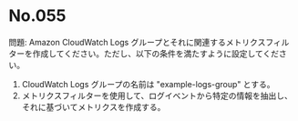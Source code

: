 # No.055

問題: Amazon CloudWatch Logs グループとそれに関連するメトリクスフィルターを作成してください。ただし、以下の条件を満たすように設定してください。

1. CloudWatch Logs グループの名前は "example-logs-group" とする。
2. メトリクスフィルターを使用して、ログイベントから特定の情報を抽出し、それに基づいてメトリクスを作成する。
